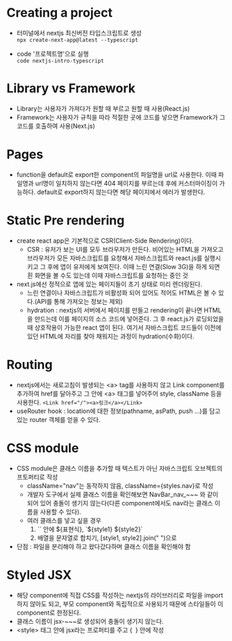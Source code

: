 # Creating a project

- 터미널에서 nextjs 최신버전 타입스크립트로 생성<br>
  `npx create-next-app@latest --typescript`

- code '프로젝트명'으로 실행<br>
  `code nextjs-intro-typescript`

# Library vs Framework

- Library는 사용자가 가져다가 원할 때 부르고 원할 때 사용(React.js)
- Framework는 사용자가 규칙을 따라 적절한 곳에 코드를 넣으면 Framework가 그 코드를 호출하여 사용(Next.js)

# Pages

- function을 default로 export한 component의 파일명을 url로 사용한다. 이때 파일명과 url명이 일치하지 않는다면 404 페이지를 부르는데 후에 커스터마이징이 가능하다. default로 export하지 않는다면 해당 페이지에서 에러가 발생한다.

# Static Pre rendering

- create react app은 기본적으로 CSR(Client-Side Rendering)이다.
  - CSR : 유저가 보는 UI를 모두 브라우저가 만든다. 비어있는 HTML을 가져오고 브라우저가 모든 자바스크립트를 요청해서 자바스크립트와 react.js를 실행시키고 그 후에 앱이 유저에게 보여진다. 이때 느린 연결(Slow 3G)을 하게 되면 흰 화면을 볼 수도 있는데 이때 자바스크립트를 요청하는 중인 것
- next.js에선 정적으로 앱에 있는 페이지들이 초기 상태로 미리 렌더링된다.
  - 느린 연결이나 자바스크립트가 비활성화 되어 있어도 적어도 HTML은 볼 수 있다.(API를 통해 가져오는 정보는 제외)
  - hydration : nextjs의 서버에서 페이지를 만들고 rendering이 끝나면 HTML을 만드는데 이를 페이지의 소스 코드에 넣어준다. 그 후 react.js가 로딩되었을 때 상호작용이 가능한 react 앱이 된다. 여기서 자바스크립트 코드들이 이전에 있던 HTML에 자리를 찾아 채워지는 과정이 hydration(수화)이다.

# Routing

- nextjs에서는 새로고침이 발생되는 \<a> tag를 사용하지 않고 Link component를 추가하여 href를 달아주고 그 안에 \<a> 태그를 넣어주어 style, className 등을 사용한다.
  `<Link href="/"><a>링크</a></Link>`
- useRouter hook : location에 대한 정보(pathname, asPath, push ...)를 담고 있는 router 객체를 얻을 수 있다.

# CSS module

- CSS module은 클래스 이름을 추가할 때 텍스트가 아닌 자바스크립트 오브젝트의 프토퍼티로 작성
  - className="nav"는 동작하지 않음, className={styles.nav}로 작성
  - 개발자 도구에서 실제 클래스 이름을 확인해보면 NavBar_nav\_~~~ 와 같이 되어 있어 충돌이 생기지 않는다(다른 component에서도 nav라는 클래스 이름을 사용할 수 있다).
  - 여러 클래스를 넣고 싶을 경우
    1. \`\` 안에 ${표현식}, \`\${style1} \${style2}\`
    2. 배열을 문자열로 합치기, [style1, style2].join(" ")으로
- 단점 : 파일을 분리해야 하고 왔다갔다하며 클래스 이름을 확인해야 함

# Styled JSX

- 해당 component에 직접 CSS를 작성하는 nextjs의 라이브러리로 파일을 import하지 않아도 되고, 부모 component와 독립적으로 사용되기 때문에 스타일들이 이 component로 한정된다.
- 클래스 이름이 jsx-~~~로 생성되어 충돌이 생기지 않는다.
- \<style> 태그 안에 jsx라는 프로퍼티를 주고 {` `} 안에 작성
